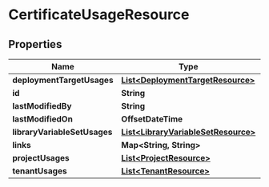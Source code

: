 

# CertificateUsageResource


## Properties

Name | Type | Description | Notes
------------ | ------------- | ------------- | -------------
**deploymentTargetUsages** | [**List&lt;DeploymentTargetResource&gt;**](DeploymentTargetResource.md) |  |  [optional]
**id** | **String** |  |  [optional]
**lastModifiedBy** | **String** |  |  [optional]
**lastModifiedOn** | **OffsetDateTime** |  |  [optional]
**libraryVariableSetUsages** | [**List&lt;LibraryVariableSetResource&gt;**](LibraryVariableSetResource.md) |  |  [optional]
**links** | **Map&lt;String, String&gt;** |  |  [optional]
**projectUsages** | [**List&lt;ProjectResource&gt;**](ProjectResource.md) |  |  [optional]
**tenantUsages** | [**List&lt;TenantResource&gt;**](TenantResource.md) |  |  [optional]



